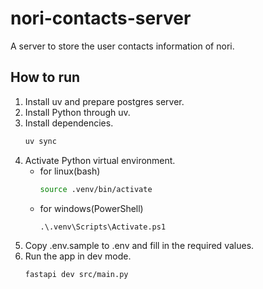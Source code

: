 # nori-contacts-server
A server to store the user contacts information of nori.

## How to run

1. Install uv and prepare postgres server.
2. Install Python through uv.
3. Install dependencies.
    ```sh
    uv sync
    ```
4. Activate Python virtual environment.
    - for linux(bash)
        ```sh
        source .venv/bin/activate
        ```
    - for windows(PowerShell)
        ```ps
        .\.venv\Scripts\Activate.ps1
        ```
5. Copy .env.sample to .env and fill in the required values.
6. Run the app in dev mode.
    ```sh
    fastapi dev src/main.py
    ```

